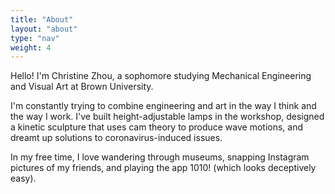 ```yaml
---
title: "About"
layout: "about"
type: "nav"
weight: 4
---
```


Hello! I'm Christine Zhou, a sophomore studying Mechanical Engineering and Visual Art at Brown University. 

I'm constantly trying to combine engineering and art in the way I think and the way I work. I've built height-adjustable lamps in the workshop, designed a kinetic sculpture that uses cam theory to produce wave motions, and dreamt up solutions to coronavirus-induced issues. 

In my free time, I love wandering through museums, snapping Instagram pictures of my friends, and playing the app 1010! (which looks deceptively easy).
